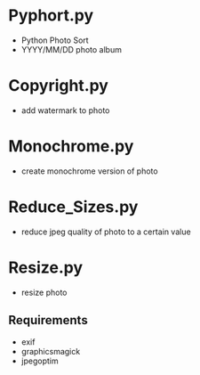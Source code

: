 # Pyphort.py
* Python Photo Sort 
* YYYY/MM/DD photo album
# Copyright.py
* add watermark to photo
# Monochrome.py
* create monochrome version of photo
# Reduce_Sizes.py  
* reduce jpeg quality of photo to a certain value
# Resize.py
* resize photo 


## Requirements
* exif
* graphicsmagick
* jpegoptim


